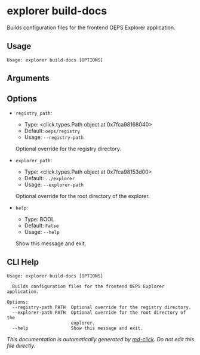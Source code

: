 
# explorer build-docs

Builds configuration files for the frontend OEPS Explorer application.

## Usage

```
Usage: explorer build-docs [OPTIONS]
```

## Arguments


## Options

* `registry_path`:
    * Type: <click.types.Path object at 0x7fca98168040>
    * Default: `oeps/registry`
    * Usage: `--registry-path`

    Optional override for the registry directory.



* `explorer_path`:
    * Type: <click.types.Path object at 0x7fca98153d00>
    * Default: `../explorer`
    * Usage: `--explorer-path`

    Optional override for the root directory of the explorer.



* `help`:
    * Type: BOOL
    * Default: `False`
    * Usage: `--help`

    Show this message and exit.



## CLI Help

```
Usage: explorer build-docs [OPTIONS]

  Builds configuration files for the frontend OEPS Explorer application.

Options:
  --registry-path PATH  Optional override for the registry directory.
  --explorer-path PATH  Optional override for the root directory of the
                        explorer.
  --help                Show this message and exit.
```


_This documentation is automatically generated by [md-click](https://github.com/RiveryIo/md-click). Do not edit this file directly._
